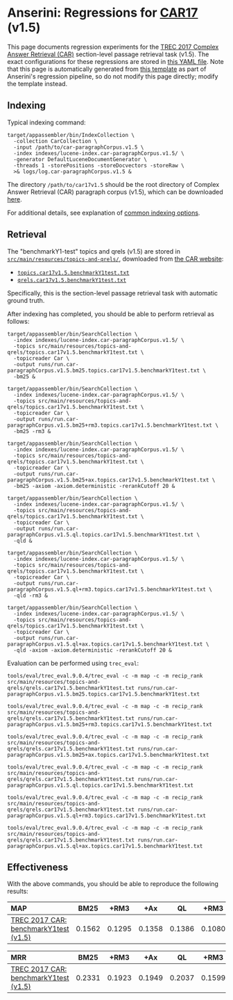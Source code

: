 # Anserini: Regressions for [CAR17](http://trec-car.cs.unh.edu/) (v1.5)

This page documents regression experiments for the [TREC 2017 Complex Answer Retrieval (CAR)](http://trec-car.cs.unh.edu/) section-level passage retrieval task (v1.5).
The exact configurations for these regressions are stored in [this YAML file](../src/main/resources/regression/car17v1.5.yaml).
Note that this page is automatically generated from [this template](../src/main/resources/docgen/templates/car17v1.5.template) as part of Anserini's regression pipeline, so do not modify this page directly; modify the template instead.

## Indexing

Typical indexing command:

```
target/appassembler/bin/IndexCollection \
  -collection CarCollection \
  -input /path/to/car-paragraphCorpus.v1.5 \
  -index indexes/lucene-index.car-paragraphCorpus.v1.5/ \
  -generator DefaultLuceneDocumentGenerator \
  -threads 1 -storePositions -storeDocvectors -storeRaw \
  >& logs/log.car-paragraphCorpus.v1.5 &
```

The directory `/path/to/car17v1.5` should be the root directory of Complex Answer Retrieval (CAR) paragraph corpus (v1.5), which can be downloaded [here](http://trec-car.cs.unh.edu/datareleases/).

For additional details, see explanation of [common indexing options](common-indexing-options.md).

## Retrieval

The "benchmarkY1-test" topics and qrels (v1.5) are stored in [`src/main/resources/topics-and-qrels/`](../src/main/resources/topics-and-qrels/), downloaded from [the CAR website](http://trec-car.cs.unh.edu/datareleases/):

+ [`topics.car17v1.5.benchmarkY1test.txt`](../src/main/resources/topics-and-qrels/topics.car17v1.5.benchmarkY1test.txt)
+ [`qrels.car17v1.5.benchmarkY1test.txt`](../src/main/resources/topics-and-qrels/qrels.car17v1.5.benchmarkY1test.txt)

Specifically, this is the section-level passage retrieval task with automatic ground truth.

After indexing has completed, you should be able to perform retrieval as follows:

```
target/appassembler/bin/SearchCollection \
  -index indexes/lucene-index.car-paragraphCorpus.v1.5/ \
  -topics src/main/resources/topics-and-qrels/topics.car17v1.5.benchmarkY1test.txt \
  -topicreader Car \
  -output runs/run.car-paragraphCorpus.v1.5.bm25.topics.car17v1.5.benchmarkY1test.txt \
  -bm25 &

target/appassembler/bin/SearchCollection \
  -index indexes/lucene-index.car-paragraphCorpus.v1.5/ \
  -topics src/main/resources/topics-and-qrels/topics.car17v1.5.benchmarkY1test.txt \
  -topicreader Car \
  -output runs/run.car-paragraphCorpus.v1.5.bm25+rm3.topics.car17v1.5.benchmarkY1test.txt \
  -bm25 -rm3 &

target/appassembler/bin/SearchCollection \
  -index indexes/lucene-index.car-paragraphCorpus.v1.5/ \
  -topics src/main/resources/topics-and-qrels/topics.car17v1.5.benchmarkY1test.txt \
  -topicreader Car \
  -output runs/run.car-paragraphCorpus.v1.5.bm25+ax.topics.car17v1.5.benchmarkY1test.txt \
  -bm25 -axiom -axiom.deterministic -rerankCutoff 20 &

target/appassembler/bin/SearchCollection \
  -index indexes/lucene-index.car-paragraphCorpus.v1.5/ \
  -topics src/main/resources/topics-and-qrels/topics.car17v1.5.benchmarkY1test.txt \
  -topicreader Car \
  -output runs/run.car-paragraphCorpus.v1.5.ql.topics.car17v1.5.benchmarkY1test.txt \
  -qld &

target/appassembler/bin/SearchCollection \
  -index indexes/lucene-index.car-paragraphCorpus.v1.5/ \
  -topics src/main/resources/topics-and-qrels/topics.car17v1.5.benchmarkY1test.txt \
  -topicreader Car \
  -output runs/run.car-paragraphCorpus.v1.5.ql+rm3.topics.car17v1.5.benchmarkY1test.txt \
  -qld -rm3 &

target/appassembler/bin/SearchCollection \
  -index indexes/lucene-index.car-paragraphCorpus.v1.5/ \
  -topics src/main/resources/topics-and-qrels/topics.car17v1.5.benchmarkY1test.txt \
  -topicreader Car \
  -output runs/run.car-paragraphCorpus.v1.5.ql+ax.topics.car17v1.5.benchmarkY1test.txt \
  -qld -axiom -axiom.deterministic -rerankCutoff 20 &
```

Evaluation can be performed using `trec_eval`:

```
tools/eval/trec_eval.9.0.4/trec_eval -c -m map -c -m recip_rank src/main/resources/topics-and-qrels/qrels.car17v1.5.benchmarkY1test.txt runs/run.car-paragraphCorpus.v1.5.bm25.topics.car17v1.5.benchmarkY1test.txt

tools/eval/trec_eval.9.0.4/trec_eval -c -m map -c -m recip_rank src/main/resources/topics-and-qrels/qrels.car17v1.5.benchmarkY1test.txt runs/run.car-paragraphCorpus.v1.5.bm25+rm3.topics.car17v1.5.benchmarkY1test.txt

tools/eval/trec_eval.9.0.4/trec_eval -c -m map -c -m recip_rank src/main/resources/topics-and-qrels/qrels.car17v1.5.benchmarkY1test.txt runs/run.car-paragraphCorpus.v1.5.bm25+ax.topics.car17v1.5.benchmarkY1test.txt

tools/eval/trec_eval.9.0.4/trec_eval -c -m map -c -m recip_rank src/main/resources/topics-and-qrels/qrels.car17v1.5.benchmarkY1test.txt runs/run.car-paragraphCorpus.v1.5.ql.topics.car17v1.5.benchmarkY1test.txt

tools/eval/trec_eval.9.0.4/trec_eval -c -m map -c -m recip_rank src/main/resources/topics-and-qrels/qrels.car17v1.5.benchmarkY1test.txt runs/run.car-paragraphCorpus.v1.5.ql+rm3.topics.car17v1.5.benchmarkY1test.txt

tools/eval/trec_eval.9.0.4/trec_eval -c -m map -c -m recip_rank src/main/resources/topics-and-qrels/qrels.car17v1.5.benchmarkY1test.txt runs/run.car-paragraphCorpus.v1.5.ql+ax.topics.car17v1.5.benchmarkY1test.txt
```

## Effectiveness

With the above commands, you should be able to reproduce the following results:

| MAP                                                                                                          | BM25      | +RM3      | +Ax       | QL        | +RM3      | +Ax       |
|:-------------------------------------------------------------------------------------------------------------|-----------|-----------|-----------|-----------|-----------|-----------|
| [TREC 2017 CAR: benchmarkY1test (v1.5)](../src/main/resources/topics-and-qrels/topics.car17v1.5.benchmarkY1test.txt/)| 0.1562    | 0.1295    | 0.1358    | 0.1386    | 0.1080    | 0.1048    |


| MRR                                                                                                          | BM25      | +RM3      | +Ax       | QL        | +RM3      | +Ax       |
|:-------------------------------------------------------------------------------------------------------------|-----------|-----------|-----------|-----------|-----------|-----------|
| [TREC 2017 CAR: benchmarkY1test (v1.5)](../src/main/resources/topics-and-qrels/topics.car17v1.5.benchmarkY1test.txt/)| 0.2331    | 0.1923    | 0.1949    | 0.2037    | 0.1599    | 0.1524    |
